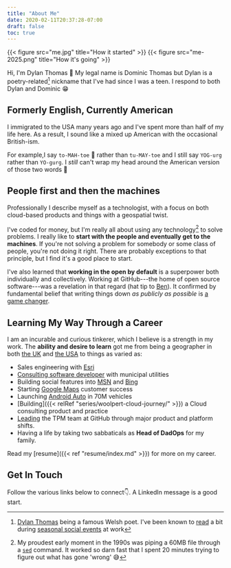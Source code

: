 ```yaml
---
title: "About Me"
date: 2020-02-11T20:37:28-07:00
draft: false
toc: true
---
```


<div class="figures-side-by-side">

{{< figure src="me.jpg" title="How it started" >}}
{{< figure src="me-2025.png" title="How it's going" >}}

</div>

Hi, I'm Dylan Thomas 👋  My legal name is Dominic Thomas but Dylan is a poetry-related[^poetry] nickname that I've had since I was a teen.
I respond to both Dylan and Dominic 😁

## Formerly English, Currently American

I immigrated to the USA many years ago and I've spent more than half of my life here.
As a result, I sound like a mixed up American with the occasional British-ism.

For example,I say `to-MAH-toe` 🍅 rather than `tu-MAY-toe` and I still say `YOG-urg` rather than `YO-gurg`.
I _still_ can't wrap my head around the American version of those two words 😬

## People first and then the machines

Professionally I describe myself as a technologist, with a focus on both cloud-based products and things with a geospatial twist.

I've coded for money, but I'm really all about using any technology[^sed] to solve problems.
I really like to **start with the people and eventually get to the machines**.
If you're not solving a problem for somebody or some class of people, you're not doing it right.
There are probably exceptions to that principle, but I find it's a good place to start.

I've also learned that **working in the open by default** is a superpower both individually and collectively.
Working at GitHub---the home of open source software---was a revelation in that regard (hat tip to [Ben](https://github.com/benbalter)).
It confirmed by fundamental belief that writing things down _as publicly as possible_ is [a game changer](https://ben.balter.com/2015/11/12/why-urls/).

## Learning My Way Through a Career

I am an incurable and curious tinkerer, which I believe is a strength in my work.
The **ability and desire to learn** got me from being a geographer in both [the UK](http://www.reading.ac.uk/ges) and [the USA](https://geoearth.charlotte.edu) to things as varied as:

* Sales engineering with [Esri](https://www.esri.com)
* [Consulting software developer](https://woolpert.com) with municipal utilities
* Building social features into [MSN](https://www.msn.com) and [Bing](https://www.bing.com)
* Starting [Google Maps](https://maps.google.com) customer success
* Launching [Android Auto](https://www.android.com/auto/) in 70M vehicles
* [Building]({{< relRef "series/woolpert-cloud-journey/" >}}) a Cloud consulting product and practice
* [Leading](http://localhost:1313/2024/10/tpm-journey-at-github/) the TPM team at GitHub through major product and platform shifts.
* Having a life by taking two sabbaticals as **Head of DadOps** for my family.

Read my [resume]({{< ref "resume/index.md" >}}) for more on my career.

## Get In Touch

Follow the various links below to connect👇.
A LinkedIn message is a good start.

[^poetry]: [Dylan Thomas](https://en.wikipedia.org/wiki/Dylan_Thomas) being a famous Welsh poet.
  I've been known to [read](https://poets.org/poem/fern-hill) a bit during [seasonal social events](https://gutenberg.net.au/ebooks07/0701261h.html) at work
[^sed]: My proudest early moment in the 1990s was piping a 60MB file through a [`sed`](https://linux.die.net/man/1/sed) command. It worked so darn fast that I spent 20 minutes trying to figure out what has gone 'wrong' 😅
